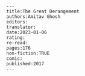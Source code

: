 
    ---
    title:The Great Derangement
    authors:Amitav Ghosh
    editors:
    translator:
    date:2023-01-06
    rating:
    re-read:
    pages:176
    non-fiction:TRUE
    comic:
    published:2017
    ---

    